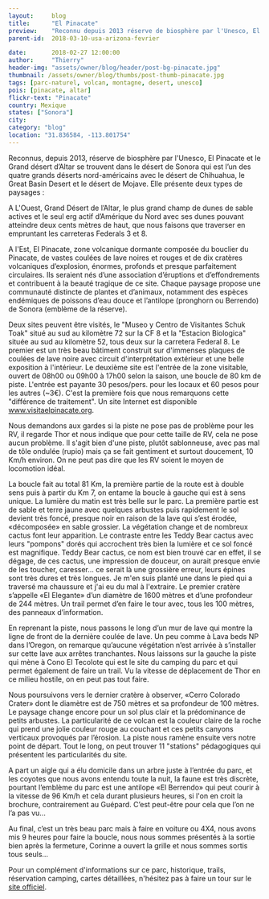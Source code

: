 ```yaml
---
layout:     blog
title:      "El Pinacate"
preview:    "Reconnu depuis 2013 réserve de biosphère par l'Unesco, El Pinacate et le Grand désert d’Altar se trouve dans le désert de Sonora qui est l’un des..."
parent-id:  2018-03-10-usa-arizona-fevrier

date:       2018-02-27 12:00:00
author:     "Thierry"
header-img: "assets/owner/blog/header/post-bg-pinacate.jpg"
thumbnail: /assets/owner/blog/thumbs/post-thumb-pinacate.jpg
tags: [parc-naturel, volcan, montagne, desert, unesco]
pois: [pinacate, altar]
flickr-text: "Pinacate"
country: Mexique 
states: ["Sonora"]
city: 
category: "blog"
location: "31.836584, -113.801754"
---
```


Reconnus, depuis 2013, réserve de biosphère par l'Unesco, El Pinacate et le Grand désert d’Altar se trouvent dans le désert de Sonora qui est l’un des quatre grands déserts nord-américains avec le désert de Chihuahua, le Great Basin Desert et le désert de Mojave. Elle présente deux types de paysages :

A L'Ouest, Grand Désert de l’Altar, le plus grand champ de dunes de sable actives et le seul erg actif d’Amérique du Nord avec ses dunes pouvant atteindre deux cents mètres de haut, que nous faisons que traverser en empruntant les carreteras Federals 3 et 8.
 
A l'Est, El Pinacate, zone volcanique dormante composée du bouclier du Pinacate, de vastes coulées de lave noires et rouges et de dix cratères volcaniques d’explosion, énormes, profonds et presque parfaitement circulaires. Ils seraient nés d’une association d’éruptions et d’effondrements et contribuent à la beauté tragique de ce site. Chaque paysage propose une communauté distincte de plantes et d’animaux, notamment des espèces endémiques de poissons d’eau douce et l’antilope (pronghorn ou Berrendo) de Sonora (emblème de la réserve).

Deux sites peuvent être visités, le "Museo y Centro de Visitantes Schuk Toak" situé au sud au kilomètre 72 sur la CF 8 et la "Estacion Biologica" située au sud au kilomètre 52, tous deux sur la carretera Federal 8. Le premier est un très beau bâtiment construit sur d'immenses plaques de coulées de lave noire avec circuit d'interprétation extérieur et une belle exposition à l'intérieur. Le deuxième site est l'entrée de la zone visitable, ouvert de 08h00 ou 09h00 à 17h00 selon la saison, une boucle de 80 km de piste. L'entrée est payante 30 pesos/pers. pour les locaux et 60 pesos pour les autres (~3€). C'est la première fois que nous remarquons cette "différence de traitement". Un site Internet est disponible www.visitaelpinacate.org.

Nous demandons aux gardes si la piste ne pose pas de problème pour les RV, il regarde Thor et nous indique que pour cette taille de RV, cela ne pose aucun problème. Il s'agit bien d'une piste, plutôt sablonneuse, avec pas mal de tôle ondulée (rupio) mais ça se fait gentiment et surtout doucement, 10 Km/h environ. On ne peut pas dire que les RV soient le moyen de locomotion idéal.

La boucle fait au total 81 Km, la première partie de la route est à double sens puis à partir du Km 7, on entame la boucle à gauche qui est à sens unique. La lumière du matin est très belle sur le parc. La première partie est de sable et terre jaune avec quelques arbustes puis rapidement le sol devient très foncé, presque noir en raison de la lave qui s’est érodée, «décomposée» en sable grossier. La végétation change et de nombreux cactus font leur apparition. Le contraste entre les Teddy Bear cactus avec leurs "pompons" dorés qui accrochent très bien la lumière et ce sol foncé est magnifique. Teddy Bear cactus, ce nom est bien trouvé car en effet, il se dégage, de ces cactus, une impression de douceur, on aurait presque envie de les toucher, caresser... ce serait là une grossière erreur, leurs épines sont très dures et très longues. Je m'en suis planté une dans le pied qui a traversé ma chaussure et j'ai eu du mal à l'extraire. Le premier cratère s’appelle «El Elegante» d’un diamètre de 1600 mètres et d’une profondeur de 244 mètres. Un trail permet d’en faire le tour avec, tous les 100 mètres, des panneaux d’information.

En reprenant la piste, nous passons le long d’un mur de lave qui montre la ligne de front de la dernière coulée de lave. Un peu comme à Lava beds NP dans l’Oregon, on remarque qu’aucune végétation n’est arrivée à s’installer sur cette lave aux arrêtes tranchantes.
Nous laissons sur la gauche la piste qui mène à Cono El Tecolote qui est le site du camping du parc et qui permet également de faire un trail. Vu la vitesse de déplacement de Thor en ce milieu hostile, on en peut pas tout faire.  

Nous poursuivons vers le dernier cratère à observer, «Cerro Colorado Crater» dont le diamètre est de 750 mètres et sa profondeur de 100 mètres. Le paysage change encore pour un sol plus clair et la prédominance de petits arbustes. La particularité de ce volcan est la couleur claire de la roche qui prend une jolie couleur rouge au couchant et ces petits canyons verticaux provoqués par l’érosion.
La piste nous ramène ensuite vers notre point de départ. Tout le long, on peut trouver 11 "stations" pédagogiques qui présentent les particularités du site.   

A part un aigle qui a élu domicile dans un arbre juste à l’entrée du parc, et les coyotes que nous avons entendu toute la nuit, la faune est très discrète, pourtant l’emblème du parc est une antilope «El Berrendo» qui peut courir à la vitesse de 96 Km/h et cela durant plusieurs heures, si l'on en croit la brochure, contrairement au Guépard. C’est peut-être pour cela que l’on ne l’a pas vu…   

Au final, c’est un très beau parc mais à faire en voiture ou 4X4, nous avons mis 9 heures pour faire la boucle, nous nous sommes présentés à la sortie bien après la fermeture, Corinne a ouvert la grille et nous sommes sortis tous seuls…   


Pour un complément d'informations sur ce parc, historique, trails, réservation camping, cartes détaillées, n'hésitez pas à faire un tour sur le [site officiel](http://www.visitaelpinacate.org/).
